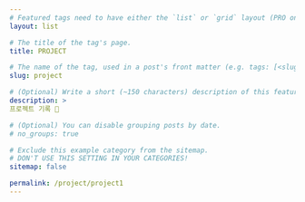 ```yaml
---
# Featured tags need to have either the `list` or `grid` layout (PRO only).
layout: list

# The title of the tag's page.
title: PROJECT

# The name of the tag, used in a post's front matter (e.g. tags: [<slug>]).
slug: project

# (Optional) Write a short (~150 characters) description of this featured tag.
description: >
프로젝트 기록 🌟

# (Optional) You can disable grouping posts by date.
# no_groups: true

# Exclude this example category from the sitemap.
# DON'T USE THIS SETTING IN YOUR CATEGORIES!
sitemap: false

permalink: /project/project1
---
```

